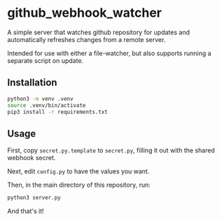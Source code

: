 # github_webhook_watcher

A simple server that watches github repository for updates and automatically
refreshes changes from a remote server.

Intended for use with either a file-watcher, but also supports running a
separate script on update.

## Installation

```sh
python3 -m venv .venv
source .venv/bin/activate
pip3 install -r requirements.txt
```

## Usage

First, copy `secret.py.template` to `secret.py`, filling it out with the shared
webhook secret.

Next, edit `config.py` to have the values you want.

Then, in the main directory of this repository, run:

```sh
python3 server.py
```

And that's it!

